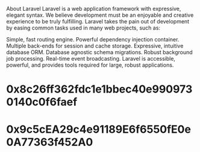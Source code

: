 About Laravel
Laravel is a web application framework with expressive, elegant syntax. We believe development must be an enjoyable and creative experience to be truly fulfilling. Laravel takes the pain out of development by easing common tasks used in many web projects, such as:

Simple, fast routing engine.
Powerful dependency injection container.
Multiple back-ends for session and cache storage.
Expressive, intuitive database ORM.
Database agnostic schema migrations.
Robust background job processing.
Real-time event broadcasting.
Laravel is accessible, powerful, and provides tools required for large, robust applications.


# 0x8c26ff362fdc1e1bbec40e9909730140c0f6faef


# 0x9c5cEA29c4e91189E6f6550fE0e0A77363f452A0
